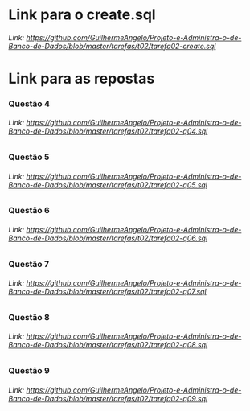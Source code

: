 # Link para o create.sql
###### Link: <https://github.com/GuilhermeAngelo/Projeto-e-Administra-o-de-Banco-de-Dados/blob/master/tarefas/t02/tarefa02-create.sql>

# Link para as repostas

### Questão 4
 
###### Link: <https://github.com/GuilhermeAngelo/Projeto-e-Administra-o-de-Banco-de-Dados/blob/master/tarefas/t02/tarefa02-q04.sql>

### Questão 5
 
###### Link: <https://github.com/GuilhermeAngelo/Projeto-e-Administra-o-de-Banco-de-Dados/blob/master/tarefas/t02/tarefa02-q05.sql>

### Questão 6
 
###### Link: <https://github.com/GuilhermeAngelo/Projeto-e-Administra-o-de-Banco-de-Dados/blob/master/tarefas/t02/tarefa02-q06.sql>

### Questão 7
 
###### Link: <https://github.com/GuilhermeAngelo/Projeto-e-Administra-o-de-Banco-de-Dados/blob/master/tarefas/t02/tarefa02-q07.sql>

### Questão 8
 
###### Link: <https://github.com/GuilhermeAngelo/Projeto-e-Administra-o-de-Banco-de-Dados/blob/master/tarefas/t02/tarefa02-q08.sql>

### Questão 9
 
###### Link: <https://github.com/GuilhermeAngelo/Projeto-e-Administra-o-de-Banco-de-Dados/blob/master/tarefas/t02/tarefa02-q09.sql>